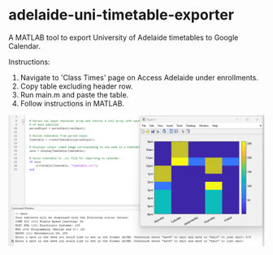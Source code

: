 # adelaide-uni-timetable-exporter
A MATLAB tool to export University of Adelaide timetables to Google Calendar.

Instructions:
1. Navigate to 'Class Times' page on Access Adelaide under enrollments.
2. Copy table excluding header row.
3. Run main.m and paste the table.
4. Follow instructions in MATLAB.

![Script in use](timetableExporter.png)
